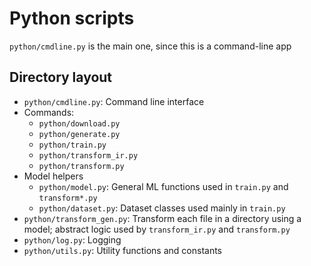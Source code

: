 # Python scripts

`python/cmdline.py` is the main one, since this is a command-line app

## Directory layout

- `python/cmdline.py`: Command line interface
- Commands:
    - `python/download.py`
    - `python/generate.py`
    - `python/train.py`
    - `python/transform_ir.py`
    - `python/transform.py`
- Model helpers 
  - `python/model.py`: General ML functions used in `train.py` and `transform*.py`
  - `python/dataset.py`: Dataset classes used mainly in `train.py`
- `python/transform_gen.py`: Transform each file in a directory using a model; abstract logic used by `transform_ir.py` and `transform.py`
- `python/log.py`: Logging
- `python/utils.py`: Utility functions and constants